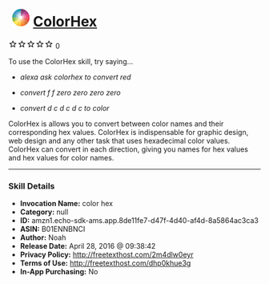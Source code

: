 # &nbsp;<img src="skill_icon" alt="ColorHex icon" width="36"> [ColorHex](http://alexa.amazon.com/#skills/amzn1.echo-sdk-ams.app.8de11fe7-d47f-4d40-af4d-8a5864ac3ca3)
![0 stars](../../images/ic_star_border_black_18dp_1x.png)![0 stars](../../images/ic_star_border_black_18dp_1x.png)![0 stars](../../images/ic_star_border_black_18dp_1x.png)![0 stars](../../images/ic_star_border_black_18dp_1x.png)![0 stars](../../images/ic_star_border_black_18dp_1x.png) 0

To use the ColorHex skill, try saying...

* *alexa ask colorhex to convert red*

* *convert f f zero zero zero zero*

* *convert d c d c d c to color*

ColorHex is allows you to convert between color names and their corresponding hex values. ColorHex is indispensable for graphic design, web design and any other task that uses hexadecimal color values. ColorHex can convert in each direction, giving you names for hex values and hex values for color names.

***

### Skill Details

* **Invocation Name:** color hex
* **Category:** null
* **ID:** amzn1.echo-sdk-ams.app.8de11fe7-d47f-4d40-af4d-8a5864ac3ca3
* **ASIN:** B01ENNBNCI
* **Author:** Noah
* **Release Date:** April 28, 2016 @ 09:38:42
* **Privacy Policy:** http://freetexthost.com/2m4dlw0eyr
* **Terms of Use:** http://freetexthost.com/dhp0khue3g
* **In-App Purchasing:** No
